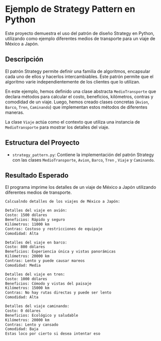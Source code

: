# Ejemplo de Strategy Pattern en Python

Este proyecto demuestra el uso del patrón de diseño Strategy en Python, utilizando como ejemplo diferentes medios de transporte para un viaje de México a Japón.

## Descripción

El patrón Strategy permite definir una familia de algoritmos, encapsular cada uno de ellos y hacerlos intercambiables. Este patrón permite que el algoritmo varíe independientemente de los clientes que lo utilizan.

En este ejemplo, hemos definido una clase abstracta `MedioTransporte` que declara métodos para calcular el costo, beneficios, kilómetros, contras y comodidad de un viaje. Luego, hemos creado clases concretas (`Avion`, `Barco`, `Tren`, `Caminando`) que implementan estos métodos de diferentes maneras.

La clase `Viaje` actúa como el contexto que utiliza una instancia de `MedioTransporte` para mostrar los detalles del viaje.

## Estructura del Proyecto

- `strategy_pattern.py`: Contiene la implementación del patrón Strategy con las clases `MedioTransporte`, `Avion`, `Barco`, `Tren` , `Viaje` y `Caminando`.


## Resultado Esperado

El programa imprime los detalles de un viaje de México a Japón utilizando diferentes medios de transporte.

```bash
Calcualndo detalles de los viajes de México a Japón: 

Detalles del viaje en avión:
Costo: 1500 dólares
Beneficios: Rápido y seguro
Kilómetros: 11000 km
Contras: Costoso y restricciones de equipaje
Comodidad: Alta

Detalles del viaje en barco:
Costo: 800 dólares
Beneficios: Experiencia única y vistas panorámicas
Kilómetros: 20000 km
Contras: Lento y puede causar mareos
Comodidad: Media

Detalles del viaje en tren:
Costo: 1000 dólares
Beneficios: Cómodo y vistas del paisaje
Kilómetros: 15000 km
Contras: No hay rutas directas y puede ser lento
Comodidad: Alta

Detalles del viaje caminando:
Costo: 0 dólares
Beneficios: Ecológico y saludable
Kilómetros: 20000 km
Contras: Lento y cansado
Comodidad: Baja
Estas loco por cierto si desea intentar eso
```

